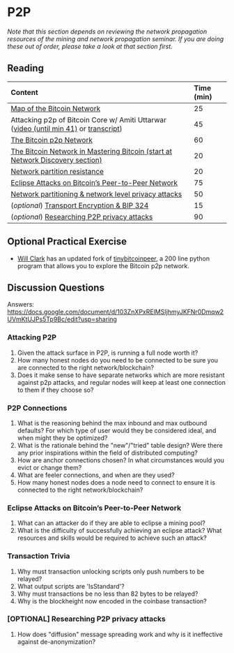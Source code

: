 # P2P

_Note that this section depends on reviewing the network propagation resources of the mining and network propagation seminar. If you are doing these out of order, please take a look at that section first._

## Reading

| Content | Time \(min\) |
| :--- | :--- |
| [Map of the Bitcoin Network](https://medium.com/@gloriazhao/map-of-the-bitcoin-network-c6f2619a76f3) | 25 |
| Attacking p2p of Bitcoin Core w/ Amiti Uttarwar \([video \(until min 41\)](https://youtu.be/H-wH6mY9pZo?t=257) or [transcript](https://btctranscripts.com/la-bitdevs/2020-04-16-amiti-uttarwar-attacking-bitcoin-core/)\) | 45 |
| [The Bitcoin p2p Network](https://btctranscripts.com/scalingbitcoin/stanford-2017/edgeplusplus/p2p-john-newbery/) | 60 |
| [The Bitcoin Network in Mastering Bitcoin \(start at Network Discovery section\)](https://github.com/bitcoinbook/bitcoinbook/blob/b5a7b5df3eddb332311ed97af09b678257ce62ca/ch08.asciidoc#network-discovery) | 20 |
| [Network partition resistance](https://gist.github.com/sdaftuar/c2a3320c751efb078a7c1fd834036cb0) | 20 |
| [Eclipse Attacks on Bitcoin’s Peer-to-Peer Network](https://eprint.iacr.org/2015/263.pdf) | 75 |
| [Network partitioning & network level privacy attacks](https://btctranscripts.com/chaincode-labs/chaincode-residency/2019-06-12-ethan-heilman-network-partitioning-attacks/) | 50 |
| \(_optional_\) [Transport Encryption & BIP 324](https://bip324.com/) | 15 |
| \(_optional_\) [Researching P2P privacy attacks](https://btctranscripts.com/chaincode-labs/chaincode-residency/2019-10-09-giulia-fanti-p2p-privacy-attacks/) | 90 |

## Optional Practical Exercise

- [Will Clark](https://github.com/willcl-ark) has an updated fork of [tinybitcoinpeer](https://github.com/willcl-ark/tinybitcoinpeer), a 200 line python program that allows you to explore the Bitcoin p2p network.

## Discussion Questions

Answers: https://docs.google.com/document/d/103ZnXPxRElMSIjhmyJKFNr0Dmqw2UVmKtUJPs5Tp9Bc/edit?usp=sharing

### Attacking P2P

1. Given the attack surface in P2P, is running a full node worth it?
2. How many honest nodes do you need to be connected to be sure you are connected to the right network/blockchain?
3. Does it make sense to have separate networks which are more resistant against p2p attacks, and regular nodes will keep at least one connection to them if they choose so?

### P2P Connections

1. What is the reasoning behind the max inbound and max outbound defaults? For which type of user would they be considered ideal, and when might they be optimized?
2. What is the rationale behind the "new"/"tried" table design? Were there any prior inspirations within the field of distributed computing?
3. How are anchor connections chosen? In what circumstances would you evict or change them?
4. What are feeler connections, and when are they used?
5. How many honest nodes does a node need to connect to ensure it is connected to the right network/blockchain?

### Eclipse Attacks on Bitcoin’s Peer-to-Peer Network

1. What can an attacker do if they are able to eclipse a mining pool?
2. What is the difficulty of successfully achieving an eclipse attack? What resources and skills would be required to achieve such an attack?

### Transaction Trivia

1. Why must transaction unlocking scripts only push numbers to be relayed?
2. What output scripts are 'IsStandard'?
3. Why must transactions be no less than 82 bytes to be relayed?
4. Why is the blockheight now encoded in the coinbase transaction?

### \[OPTIONAL\] Researching P2P privacy attacks

1. How does "diffusion" message spreading work and why is it ineffective against de-anonymization?
